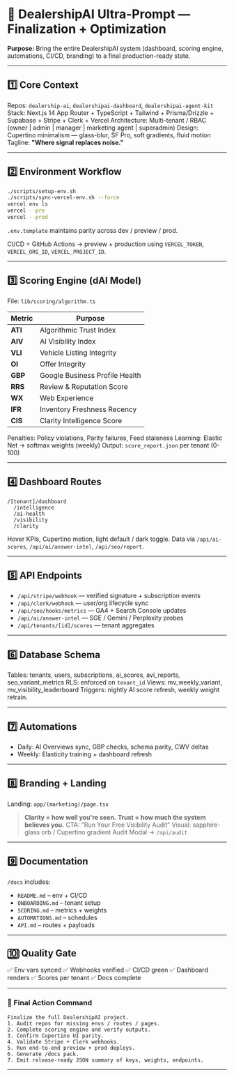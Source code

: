 # 🚀 DealershipAI Ultra-Prompt — Finalization + Optimization

**Purpose:** Bring the entire DealershipAI system (dashboard, scoring engine, automations, CI/CD, branding) to a final production-ready state.

---

## 1️⃣ Core Context
Repos: `dealership-ai`, `dealershipai-dashboard`, `dealershipai-agent-kit`
Stack: Next.js 14 App Router + TypeScript + Tailwind + Prisma/Drizzle + Supabase + Stripe + Clerk + Vercel
Architecture: Multi-tenant / RBAC (owner | admin | manager | marketing agent | superadmin)
Design: Cupertino minimalism — glass-blur, SF Pro, soft gradients, fluid motion
Tagline: **"Where signal replaces noise."**

---

## 2️⃣ Environment Workflow
```bash
./scripts/setup-env.sh
./scripts/sync-vercel-env.sh --force
vercel env ls
vercel --pre
vercel --prod
```

`.env.template` maintains parity across dev / preview / prod.

CI/CD = GitHub Actions → preview + production using `VERCEL_TOKEN`, `VERCEL_ORG_ID`, `VERCEL_PROJECT_ID`.

---

## 3️⃣ Scoring Engine (dAI Model)

File: `lib/scoring/algorithm.ts`

| Metric  | Purpose                        |
| ------- | ------------------------------ |
| **ATI** | Algorithmic Trust Index        |
| **AIV** | AI Visibility Index            |
| **VLI** | Vehicle Listing Integrity      |
| **OI**  | Offer Integrity                |
| **GBP** | Google Business Profile Health |
| **RRS** | Review & Reputation Score      |
| **WX**  | Web Experience                 |
| **IFR** | Inventory Freshness Recency    |
| **CIS** | Clarity Intelligence Score     |

Penalties: Policy violations, Parity failures, Feed staleness
Learning: Elastic Net → softmax weights (weekly)
Output: `score_report.json` per tenant (0-100)

---

## 4️⃣ Dashboard Routes

```
/[tenant]/dashboard
  /intelligence
  /ai-health
  /visibility
  /clarity
```

Hover KPIs, Cupertino motion, light default / dark toggle.
Data via `/api/ai-scores`, `/api/ai/answer-intel`, `/api/seo/report`.

---

## 5️⃣ API Endpoints

* `/api/stripe/webhook` — verified signature + subscription events
* `/api/clerk/webhook` — user/org lifecycle sync
* `/api/seo/hooks/metrics` — GA4 + Search Console updates
* `/api/ai/answer-intel` — SGE / Gemini / Perplexity probes
* `/api/tenants/[id]/scores` — tenant aggregates

---

## 6️⃣ Database Schema

Tables: tenants, users, subscriptions, ai_scores, avi_reports, seo_variant_metrics
RLS: enforced on `tenant_id`
Views: mv_weekly_variant, mv_visibility_leaderboard
Triggers: nightly AI score refresh, weekly weight retrain.

---

## 7️⃣ Automations

* Daily: AI Overviews sync, GBP checks, schema parity, CWV deltas
* Weekly: Elasticity training + dashboard refresh

---

## 8️⃣ Branding + Landing

Landing: `app/(marketing)/page.tsx`

> **Clarity = how well you're seen.**
> **Trust = how much the system believes you.**
> CTA: "Run Your Free Visibility Audit"
> Visual: sapphire-glass orb / Cupertino gradient
> Audit Modal → `/api/audit`

---

## 9️⃣ Documentation

`/docs` includes:

* `README.md` – env + CI/CD
* `ONBOARDING.md` – tenant setup
* `SCORING.md` – metrics + weights
* `AUTOMATIONS.md` – schedules
* `API.md` – routes + payloads

---

## 🔟 Quality Gate

✅ Env vars synced
✅ Webhooks verified
✅ CI/CD green
✅ Dashboard renders
✅ Scores per tenant
✅ Docs complete

---

### 🧭 Final Action Command

```
Finalize the full DealershipAI project.
1. Audit repos for missing envs / routes / pages.
2. Complete scoring engine and verify outputs.
3. Confirm Cupertino UI parity.
4. Validate Stripe + Clerk webhooks.
5. Run end-to-end preview + prod deploys.
6. Generate /docs pack.
7. Emit release-ready JSON summary of keys, weights, endpoints.
```

---
